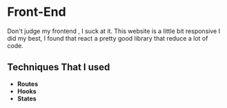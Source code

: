 # Front-End
Don't judge my frontend , I suck at it. This website is a little bit responsive I did my best, I found that react a pretty good library that reduce a lot of code.
## Techniques That I used
- **Routes** 
- **Hooks**
- **States** 
